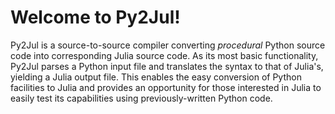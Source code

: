 # Welcome to Py2Jul!
Py2Jul is a source-to-source compiler converting *procedural* Python source code
into corresponding Julia source code. As its most basic functionality, Py2Jul parses
a Python input file and translates the syntax to that of Julia's, yielding
a Julia output file. This enables the easy conversion of Python facilities to Julia
and provides an opportunity for those interested in Julia to easily test its
capabilities using previously-written Python code.
